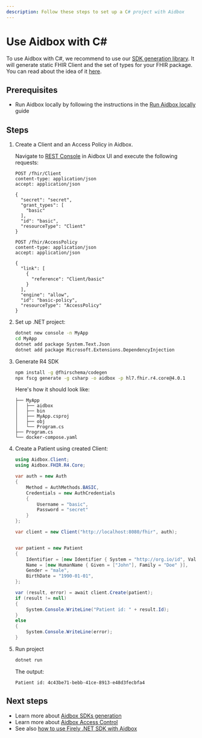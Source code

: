 ```yaml
---
description: Follow these steps to set up a C# project with Aidbox
---
```


# Use Aidbox with C#

To use Aidbox with C#, we recommend to use our [SDK generation library](https://github.com/fhir-schema/fhir-schema-codegen). 
It will generate static FHIR Client and the set of types for your FHIR package. You can read about the idea of it [here](../developer-experience/developer-experience-overview.md#use-aidbox-sdks-for-customized-experience).

## Prerequisites

- Run Aidbox locally by following the instructions in the [Run Aidbox locally](run-aidbox-locally.md) guide

## Steps

1. Create a Client and an Access Policy in Aidbox.

   Navigate to [REST Console](http://localhost:8080/ui/console#/rest) in Aidbox UI and execute the following requests:
   
   ```http
   POST /fhir/Client
   content-type: application/json
   accept: application/json
   
   {
     "secret": "secret",
     "grant_types": [
       "basic"
     ],
     "id": "basic",
     "resourceType": "Client"
   }
   ```
   
   ```http
   POST /fhir/AccessPolicy
   content-type: application/json
   accept: application/json
   
   {
     "link": [
       {
         "reference": "Client/basic"
       }
     ],
     "engine": "allow",
     "id": "basic-policy",
     "resourceType": "AccessPolicy"
   }
   ```


2. Set up .NET project:

   ```bash
   dotnet new console -n MyApp
   cd MyApp
   dotnet add package System.Text.Json
   dotnet add package Microsoft.Extensions.DependencyInjection
   ```

3. Generate R4 SDK

   ```bash
   npm install -g @fhirschema/codegen
   npx fscg generate -g csharp -o aidbox -p hl7.fhir.r4.core@4.0.1
   ```
   
   Here's how it should look like:
   
   ```
   ├── MyApp
   │   ├── aidbox
   │   ├── bin
   │   ├── MyApp.csproj
   │   ├── obj
   │   └── Program.cs
   ├── Program.cs
   └── docker-compose.yaml
   ```

4. Create a Patient using created Client:
   ```csharp
   using Aidbox.Client;
   using Aidbox.FHIR.R4.Core;
   
   var auth = new Auth
   {
       Method = AuthMethods.BASIC,
       Credentials = new AuthCredentials
       {
           Username = "basic",
           Password = "secret"
       }
   };
   
   var client = new Client("http://localhost:8080/fhir", auth);
   
   
   var patient = new Patient
   {
       Identifier = [new Identifier { System = "http://org.io/id", Value = "0000-0000" }],
       Name = [new HumanName { Given = ["John"], Family = "Doe" }],
       Gender = "male",
       BirthDate = "1990-01-01",
   };
   
   var (result, error) = await client.Create(patient);
   if (result != null)
   {
       System.Console.WriteLine("Patient id: " + result.Id);
   }
   else
   {
       System.Console.WriteLine(error);
   }
   ```
5. Run project

   ```bash
   dotnet run
   ```

   The output: 
   ```
   Patient id: 4c43be71-bebb-41ce-8913-e48d3fecbfa4
   ```


## Next steps

* Learn more about [Aidbox SDKs generation](../developer-experience/developer-experience-overview.md#use-aidbox-sdks-for-customized-experience)
* Learn more about [Aidbox Access Control](../access-control/access-control.md)
* See also [how to use Firely .NET SDK with Aidbox](https://github.com/Aidbox/examples/tree/main/developer-experience/aidbox-firely-dotnet-client)
